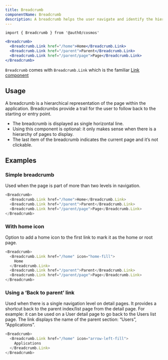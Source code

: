 ```yaml
---
title: Breadcrumb
componentName: Breadcrumb
description: A breadcrumb helps the user navigate and identify the hierarchy of page within the application.
---
```


`import { Breadcrumb } from '@auth0/cosmos'`

```jsx
<Breadcrumb>
  <Breadcrumb.Link href="/home">Home</Breadcrumb.Link>
  <Breadcrumb.Link href="/parent">Parent</Breadcrumb.Link>
  <Breadcrumb.Link href="/parent/page">Page</Breadcrumb.Link>
</Breadcrumb>
```

`Breadcrumb` comes with `Breadcrumb.Link` which is the familiar [Link component](#/component/link)

## Usage

A breadcrumb is a hierarchical representation of the page within the application. Breadcrumbs provide a trail for the user to follow back to the starting or entry point.

- The breadcrumb is displayed as single horizontal line.
- Using this component is optional: it only makes sense when there is a hierarchy of pages to display.
- The last item of the breadcrumb indicates the current page and it’s not clickable.

## Examples

### Simple breadcrumb

Used when the page is part of more than two levels in navigation.

```js
<Breadcrumb>
  <Breadcrumb.Link href="/home">Home</Breadcrumb.Link>
  <Breadcrumb.Link href="/parent">Parent</Breadcrumb.Link>
  <Breadcrumb.Link href="/parent/page">Page</Breadcrumb.Link>
</Breadcrumb>
```

### With home icon

Option to add a home icon to the first link to mark it as the home or root page.

```js
<Breadcrumb>
  <Breadcrumb.Link href="/home" icon="home-fill">
    Home
  </Breadcrumb.Link>
  <Breadcrumb.Link href="/parent">Parent</Breadcrumb.Link>
  <Breadcrumb.Link href="/parent/page">Page</Breadcrumb.Link>
</Breadcrumb>
```

### Using a ‘Back to parent’ link

Used when there is a single navigation level on detail pages. It provides a shortcut back to the parent index/list page from the detail page. For example: it can be used on a User detail page to go back to the Users list page. The link displays the name of the parent section: “Users”, “Applications”.

```js
<Breadcrumb>
  <Breadcrumb.Link href="/home" icon="arrow-left-fill">
    Applications
  </Breadcrumb.Link>
</Breadcrumb>
```
